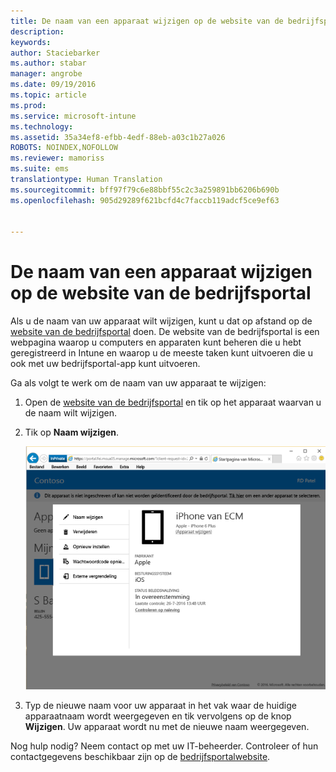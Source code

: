 ```yaml
---
title: De naam van een apparaat wijzigen op de website van de bedrijfsportal | Microsoft Intune
description: 
keywords: 
author: Staciebarker
ms.author: stabar
manager: angrobe
ms.date: 09/19/2016
ms.topic: article
ms.prod: 
ms.service: microsoft-intune
ms.technology: 
ms.assetid: 35a34ef8-efbb-4edf-88eb-a03c1b27a026
ROBOTS: NOINDEX,NOFOLLOW
ms.reviewer: mamoriss
ms.suite: ems
translationtype: Human Translation
ms.sourcegitcommit: bff97f79c6e88bbf55c2c3a259891bb6206b690b
ms.openlocfilehash: 905d29289f621bcfd4c7faccb119adcf5ce9ef63


---
```



# De naam van een apparaat wijzigen op de website van de bedrijfsportal

Als u de naam van uw apparaat wilt wijzigen, kunt u dat op afstand op de [website van de bedrijfsportal](http://portal.manage.microsoft.com) doen. De website van de bedrijfsportal is een webpagina waarop u computers en apparaten kunt beheren die u hebt geregistreerd in Intune en waarop u de meeste taken kunt uitvoeren die u ook met uw bedrijfsportal-app kunt uitvoeren.

Ga als volgt te werk om de naam van uw apparaat te wijzigen:

1.  Open de [website van de bedrijfsportal](http://portal.manage.microsoft.com) en tik op het apparaat waarvan u de naam wilt wijzigen.

2.  Tik op **Naam wijzigen**.

    ![rename-device-option-on-company-portal-website](./media/iwp-screen-with-all-options.png)

3.  Typ de nieuwe naam voor uw apparaat in het vak waar de huidige apparaatnaam wordt weergegeven en tik vervolgens op de knop **Wijzigen**. Uw apparaat wordt nu met de nieuwe naam weergegeven.

Nog hulp nodig? Neem contact op met uw IT-beheerder. Controleer of hun contactgegevens beschikbaar zijn op de [bedrijfsportalwebsite](http://portal.manage.microsoft.com).



<!--HONumber=Sep16_HO3-->


